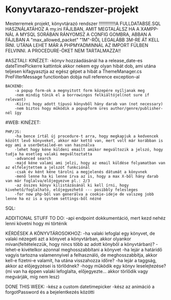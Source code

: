 # Konyvtarazo-rendszer-projekt
Mesterremek projekt, könyvtárazó rendszer
!!!!!!!!!!!!!A FULLDATABSE.SQL HASZNÁLATÁHOZ A my.ini FÁJLBAN, AMIT MEGTALÁLSZ HA A XAMPP-NÁL A MYSQL SORÁBAN RÁNYOMSZ A CONFIG GOMBRA, ABBAN A FÁJLBAN A "max_allowed_packet" "1M"-RŐL LEGALÁBB 3M-RE ÁT KELL ÍRNI. UTÁNA LEHET MÁR A PHPMYADMINNÁL AZ IMPORT FÜLBEN FELVINNI. A PROCEDURE-ÖKET NEM TARTALMAZZA!!

#ASZTALI:
    KINÉZET:
        -könyv hozzáadásánál ha a release_date-es dateTimePickerre kattintok akkor nekem egy olyan hibát dob, ami utána teljesen kifagyasztja az egész gépet a hibát a ThemeManager.cs PreFilterMessage functionban dobja null reference exception-al

    BACKEND:
        -a popup form-ok a megnyitott form közepére nyíljanak meg
        -nem mindig tűnik el a borrowingos felkiáltójel(not sure if relevant)
        -Kiírni hogy adott típusú könyvből hány darab van (not necessary)
        -nem biztos hogy működik a popupform üres author/genre/publisher-nél így

#WEB:
    KINÉZET:
        

    PHP/JS:
        -ha bence írtál új procedure-t arra, hogy megkapjuk a kedvencek között levő könyveket, akkor már kettő van, mert volt már korábban is egy ami a userDetailed-en van használva
        -lehet hogy kéne küldeni emailt amikor megváltozik a jelszó, hogy tudja ha esetleg valaki megváltoztatta
        -advanced search
        -majd kéne valami ami jelzi, hogy az email küldése folyamatban van az elfelejtettem a jelszót funkciónál
        -csak év ként kéne tárolni a megjelenés dátumát a könyvnek
        -menő lenne ha ki lenne írva az is, hogy a max X-ből hány darab van már foglalva/előjegyezve pl.: 2/3
        -az összes könyv kilistázásánál ki kell írni, hogy kivehető/foglalható, előjegyezhető --- posibbly felesleges
        -for now php-ből van generálva a cookie-ideje de valszeg jobb lenne ha ez is a system settings-ből nézné

SQL:


ADDITIONAL STUFF TO DO:
-api endpoint dokkumentáció, mert kezd nehéz lenni követni hogy mi történik

KÉRDÉSEK A KÖNYVTÁROSOKHOZ:
-ha valaki lefoglal egy könyvet, de valaki nézegeti azt a könyvet a könyvtárban, akkor olyankor mivan(feltételezzük, hogy nincs több az adott könyből a könyvtárban)?
-lehet-e kivételkor azonnal meghosszabbítani a könyvet
-ha lejár a határidő vagyis tartozna valamennyivel a felhasználó, de meghosszabbítja, akkor kell-e fizetni-e valamit, ha utána visszahozza időre?
-ha lejár a taggság, akkor az előjegyzései is törlődnek?
-hogy működik egy könyv leselejtezése? (mi van ha éppen valaki lefoglalta, előjegyezte... akkor törlődik vagy megvárják, míg nem lesz)


DONE THIS WEEK:
-kész a custom datetimepicker
-kész az animáció a forgotPassword és a bejelentkezés közötti

